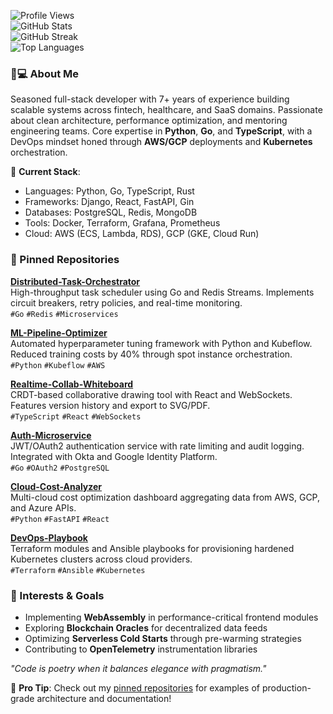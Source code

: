 ![Profile Views](https://komarev.com/ghpvc/?username=porbjorgbjorns799&color=blue)  
![GitHub Stats](https://github-readme-stats.vercel.app/api?username=porbjorgbjorns799&show_icons=true&theme=radical&hide_border=true)  
![GitHub Streak](https://streak-stats.demolab.com?user=porbjorgbjorns799&theme=radical&hide_border=true)  
![Top Languages](https://github-readme-stats.vercel.app/api/top-langs/?username=porbjorgbjorns799&layout=compact&theme=radical&hide_border=true)  

### 👨💻 About Me  
Seasoned full-stack developer with 7+ years of experience building scalable systems across fintech, healthcare, and SaaS domains. Passionate about clean architecture, performance optimization, and mentoring engineering teams. Core expertise in **Python**, **Go**, and **TypeScript**, with a DevOps mindset honed through **AWS/GCP** deployments and **Kubernetes** orchestration.  

🔧 **Current Stack**:  
- Languages: Python, Go, TypeScript, Rust  
- Frameworks: Django, React, FastAPI, Gin  
- Databases: PostgreSQL, Redis, MongoDB  
- Tools: Docker, Terraform, Grafana, Prometheus  
- Cloud: AWS (ECS, Lambda, RDS), GCP (GKE, Cloud Run)  

### 🚀 Pinned Repositories  
**[Distributed-Task-Orchestrator](https://github.com/porbjorgbjorns799/Distributed-Task-Orchestrator)**  
High-throughput task scheduler using Go and Redis Streams. Implements circuit breakers, retry policies, and real-time monitoring.  
`#Go` `#Redis` `#Microservices`  

**[ML-Pipeline-Optimizer](https://github.com/porbjorgbjorns799/ML-Pipeline-Optimizer)**  
Automated hyperparameter tuning framework with Python and Kubeflow. Reduced training costs by 40% through spot instance orchestration.  
`#Python` `#Kubeflow` `#AWS`  

**[Realtime-Collab-Whiteboard](https://github.com/porbjorgbjorns799/Realtime-Collab-Whiteboard)**  
CRDT-based collaborative drawing tool with React and WebSockets. Features version history and export to SVG/PDF.  
`#TypeScript` `#React` `#WebSockets`  

**[Auth-Microservice](https://github.com/porbjorgbjorns799/Auth-Microservice)**  
JWT/OAuth2 authentication service with rate limiting and audit logging. Integrated with Okta and Google Identity Platform.  
`#Go` `#OAuth2` `#PostgreSQL`  

**[Cloud-Cost-Analyzer](https://github.com/porbjorgbjorns799/Cloud-Cost-Analyzer)**  
Multi-cloud cost optimization dashboard aggregating data from AWS, GCP, and Azure APIs.  
`#Python` `#FastAPI` `#React`  

**[DevOps-Playbook](https://github.com/porbjorgbjorns799/DevOps-Playbook)**  
Terraform modules and Ansible playbooks for provisioning hardened Kubernetes clusters across cloud providers.  
`#Terraform` `#Ansible` `#Kubernetes`  

### 🌱 Interests & Goals  
- Implementing **WebAssembly** in performance-critical frontend modules  
- Exploring **Blockchain Oracles** for decentralized data feeds  
- Optimizing **Serverless Cold Starts** through pre-warming strategies  
- Contributing to **OpenTelemetry** instrumentation libraries  

*"Code is poetry when it balances elegance with pragmatism."*  

📌 **Pro Tip**: Check out my [pinned repositories](#-pinned-repositories) for examples of production-grade architecture and documentation!
